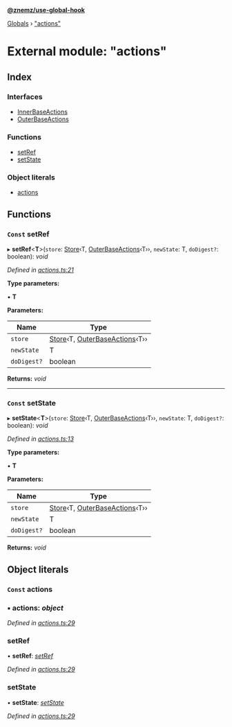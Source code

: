 **[@znemz/use-global-hook](../README.md)**

[Globals](../globals.md) › ["actions"](_actions_.md)

# External module: "actions"

## Index

### Interfaces

* [InnerBaseActions](../interfaces/_actions_.innerbaseactions.md)
* [OuterBaseActions](../interfaces/_actions_.outerbaseactions.md)

### Functions

* [setRef](_actions_.md#const-setref)
* [setState](_actions_.md#const-setstate)

### Object literals

* [actions](_actions_.md#const-actions)

## Functions

### `Const` setRef

▸ **setRef**<**T**>(`store`: [Store](../interfaces/_index_.store.md)‹T, [OuterBaseActions](../interfaces/_actions_.outerbaseactions.md)‹T››, `newState`: T, `doDigest?`: boolean): *void*

*Defined in [actions.ts:21](https://github.com/nmccready/use-global-hook/blob/8ce7f42/src/actions.ts#L21)*

**Type parameters:**

▪ **T**

**Parameters:**

Name | Type |
------ | ------ |
`store` | [Store](../interfaces/_index_.store.md)‹T, [OuterBaseActions](../interfaces/_actions_.outerbaseactions.md)‹T›› |
`newState` | T |
`doDigest?` | boolean |

**Returns:** *void*

___

### `Const` setState

▸ **setState**<**T**>(`store`: [Store](../interfaces/_index_.store.md)‹T, [OuterBaseActions](../interfaces/_actions_.outerbaseactions.md)‹T››, `newState`: T, `doDigest?`: boolean): *void*

*Defined in [actions.ts:13](https://github.com/nmccready/use-global-hook/blob/8ce7f42/src/actions.ts#L13)*

**Type parameters:**

▪ **T**

**Parameters:**

Name | Type |
------ | ------ |
`store` | [Store](../interfaces/_index_.store.md)‹T, [OuterBaseActions](../interfaces/_actions_.outerbaseactions.md)‹T›› |
`newState` | T |
`doDigest?` | boolean |

**Returns:** *void*

## Object literals

### `Const` actions

### ▪ **actions**: *object*

*Defined in [actions.ts:29](https://github.com/nmccready/use-global-hook/blob/8ce7f42/src/actions.ts#L29)*

###  setRef

• **setRef**: *[setRef]()*

*Defined in [actions.ts:29](https://github.com/nmccready/use-global-hook/blob/8ce7f42/src/actions.ts#L29)*

###  setState

• **setState**: *[setState]()*

*Defined in [actions.ts:29](https://github.com/nmccready/use-global-hook/blob/8ce7f42/src/actions.ts#L29)*
